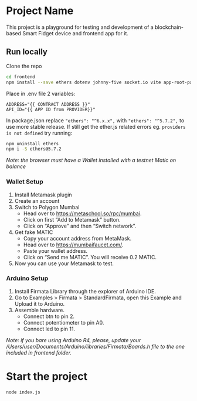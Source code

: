# Project Name
This project is a playground for testing and development of a blockchain-based Smart Fidget device and frontend app for it.

## Run locally
Clone the repo

```bash
cd frontend
npm install --save ethers dotenv johnny-five socket.io vite app-root-path url http express socket.io-client body-parser
```

Place in .env file 2 variables:
```
ADDRESS="{{ CONTRACT ADDRESS }}"
API_ID="{{ APP ID from PROVIDER}}"
```

In package.json replace ```"ethers": "^6.x.x",``` with ```"ethers": "^5.7.2",``` to use more stable release. If still get the ether.js related errors eg. ```providers is not defined``` try running:
``` bash
npm uninstall ethers
npm i -S ethers@5.7.2
```

*Note: the browser must have a Wallet installed with a testnet Matic on balance*
### Wallet Setup
1. Install Metamask plugin
2. Create an account
3. Switch to Polygon Mumbai
    - Head over to https://metaschool.so/rpc/mumbai.
    - Click on first “Add to Metamask” button.
    - Click on “Approve” and then “Switch network”.
4. Get fake MATIC
    - Copy your account address from MetaMask.
    - Head over to https://mumbaifaucet.com/.
    - Paste your wallet address.
    - Click on “Send me MATIC”. You will receive 0.2 MATIC.
5. Now you can use your Metamask to test.

### Arduino Setup
1. Install Firmata Library through the explorer of Arduino IDE.
2. Go to Examples > Firmata > StandardFirmata, open this Example and Upload it to Arduino.
3. Assemble hardware.
    - Connect btn to pin 2.
    - Connect potentiometer to pin A0.
    - Connect led to pin 11.

*Note: if you bare using Arduino R4, please, update your /Users/user/Documents/Arduino/libraries/Firmata/Boards.h file to the one included in frontend folder.*

# Start the project
```bash
node index.js
```